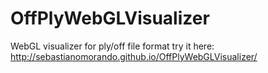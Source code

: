 # OffPlyWebGLVisualizer
WebGL visualizer for ply/off file format
try it here: http://sebastianomorando.github.io/OffPlyWebGLVisualizer/
